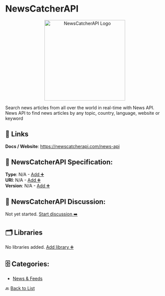 # NewsCatcherAPI
<p align="center">
    <img width="256" src="https://raw.githubusercontent.com/apis-list/apis-list/main/apis/newscatcherapi/logo_256x256.png" alt="NewsCatcherAPI Logo"/>
</p>
Search news articles from all over the world in real-time with News API. News API to find news articles by any topic, country, language, website or keyword

##  🔗 Links
**Docs / Website**: https://newscatcherapi.com/news-api

## 🧬 NewsCatcherAPI Specification:
**Type**: N/A - [Add ➕](https://github.com/apis-list/apis-list/edit/main/apis.yaml#L13310)  
**URI**: N/A - [Add ➕](https://github.com/apis-list/apis-list/edit/main/apis.yaml#L13310)  
**Version**: N/A - [Add ➕](https://github.com/apis-list/apis-list/edit/main/apis.yaml#L13310)

## 💬 NewsCatcherAPI Discussion:
Not yet started. [Start discussion ➡️](https://github.com/apis-list/apis-list/discussions/new)

## 🗂️ Libraries

No libraries added. [Add library ➕](https://github.com/apis-list/apis-list/edit/main/apis.yaml#L13310)    


## 🗄️ Categories:
- [News & Feeds](https://github.com/apis-list/apis-list#news--feeds-)

🔙  [Back to List](https://github.com/apis-list/apis-list)
